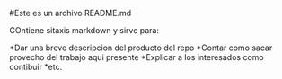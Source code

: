 #Este es un archivo README.md

COntiene sitaxis markdown y sirve para:

*Dar una breve descripcion del producto del repo
*Contar como sacar provecho del trabajo aqui presente
*Explicar a los interesados como contibuir
*etc.
